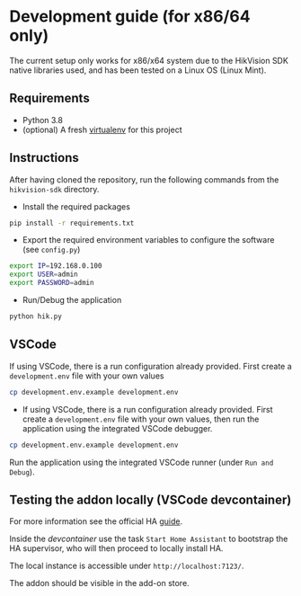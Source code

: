 # Development guide (for x86/64 only)

The current setup only works for x86/x64 system due to the HikVision SDK native libraries used, and has been tested on a Linux OS (Linux Mint).

## Requirements

- Python 3.8
- (optional) A fresh [virtualenv](https://docs.python.org/3/library/venv.html) for this project

## Instructions
After having cloned the repository, run the following commands from the `hikvision-sdk` directory.

- Install the required packages
```bash
pip install -r requirements.txt
```

- Export the required environment variables to configure the software (see `config.py`)
```bash
export IP=192.168.0.100
export USER=admin
export PASSWORD=admin
```

- Run/Debug the application
```bash
python hik.py
```

## VSCode
If using VSCode, there is a run configuration already provided.
First create a `development.env` file with your own values
```bash
cp development.env.example development.env
```

- If using VSCode, there is a run configuration already provided.
First create a `development.env` file with your own values, then run the application using the integrated VSCode debugger.
```bash
cp development.env.example development.env
```
Run the application using the integrated VSCode runner (under `Run and Debug`).

## Testing the addon locally (VSCode devcontainer)
For more information see the official HA [guide](https://developers.home-assistant.io/docs/add-ons/testing).

Inside the _devcontainer_ use the task `Start Home Assistant` to bootstrap the HA supervisor, who will then proceed to locally install HA.

The local instance is accessible under `http://localhost:7123/`.

The addon should be visible in the add-on store.
